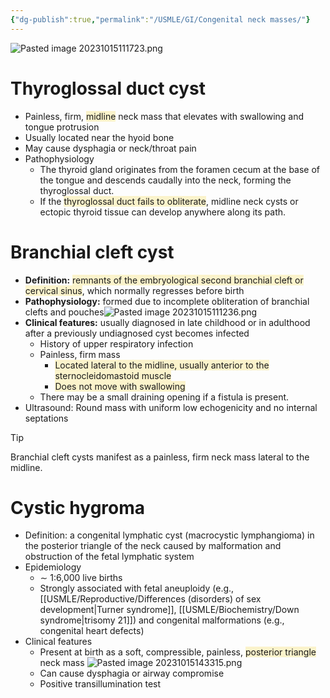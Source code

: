 ```yaml
---
{"dg-publish":true,"permalink":"/USMLE/GI/Congenital neck masses/"}
---
```


![Pasted image 20231015111723.png](/img/user/appendix/Pasted%20image%2020231015111723.png)
# Thyroglossal duct cyst
- Painless, firm, <span style="background:rgba(240, 200, 0, 0.2)">midline</span> neck mass that elevates with swallowing and tongue protrusion
- Usually located near the hyoid bone 
- May cause dysphagia or neck/throat pain
- Pathophysiology 
	- The thyroid gland originates from the foramen cecum at the base of the tongue and descends caudally into the neck, forming the thyroglossal duct.
	- If the <span style="background:rgba(240, 200, 0, 0.2)">thyroglossal duct fails to obliterate</span>, midline neck cysts or ectopic thyroid tissue can develop anywhere along its path.
# Branchial cleft cyst
- **Definition:** <span style="background:rgba(240, 200, 0, 0.2)">remnants of the embryological second branchial cleft or cervical sinus</span>, which normally regresses before birth
- **Pathophysiology:** formed due to incomplete obliteration of branchial clefts and pouches![Pasted image 20231015111236.png](/img/user/appendix/Pasted%20image%2020231015111236.png)
- **Clinical features:** usually diagnosed in late childhood or in adulthood after a previously undiagnosed cyst becomes infected 
	- History of upper respiratory infection
	- Painless, firm mass
		- <span style="background:rgba(240, 200, 0, 0.2)">Located lateral to the midline, usually anterior to the sternocleidomastoid muscle</span>
		- <span style="background:rgba(240, 200, 0, 0.2)">Does not move with swallowing</span>
	- There may be a small draining opening if a fistula is present.
- Ultrasound: Round mass with uniform low echogenicity and no internal septations
>[!tip] 
>Branchial cleft cysts manifest as a painless, firm neck mass lateral to the midline.
# Cystic hygroma
- Definition: a congenital lymphatic cyst (macrocystic lymphangioma) in the posterior triangle of the neck caused by malformation and obstruction of the fetal lymphatic system
- Epidemiology
	- ∼ 1:6,000 live births 
	- Strongly associated with fetal aneuploidy (e.g., [[USMLE/Reproductive/Differences (disorders) of sex development\|Turner syndrome]], [[USMLE/Biochemistry/Down syndrome\|trisomy 21]]) and congenital malformations (e.g., congenital heart defects)
- Clinical features
	- Present at birth as a soft, compressible, painless, <span style="background:rgba(240, 200, 0, 0.2)">posterior triangle</span> neck mass ![Pasted image 20231015143315.png](/img/user/appendix/Pasted%20image%2020231015143315.png)
	- Can cause dysphagia or airway compromise
	- Positive transillumination test
